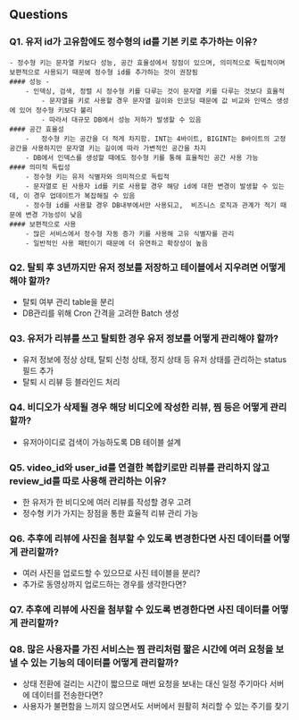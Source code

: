 ## Questions

### Q1. 유저 id가 고유함에도 정수형의 id를 기본 키로 추가하는 이유?

    - 정수형 키는 문자열 키보다 성능, 공간 효율성에서 장점이 있으며, 의미적으로 독립적이며 보편적으로 사용되기 때문에 정수형 id를 추가하는 것이 권장됨
    #### 성능 -
        - 인덱싱, 검색, 정렬 시 정수형 키를 다루는 것이 문자열 키를 다루는 것보다 효율적
            - 문자열을 키로 사용할 경우 문자열 길이와 인코딩 때문에 값 비교와 인덱스 생성에 있어 정수형 키보다 불리
            - 따라서 대규모 DB에서 성능 저하가 발생할 수 있음
    #### 공간 효율성
        -   정수형 키는 공간을 더 적게 차지함. INT는 4바이트, BIGINT는 8바이트의 고정 공간을 사용하지만 문자열 키는 길이에 따라 가변적인 공간을 차지
        - DB에서 인덱스를 생성할 때에도 정수형 키를 통해 효율적인 공간 사용 가능
    #### 의미적 독립성
        - 정수형 키는 유저 식별자와 의미적으로 독립적
        - 문자열로 된 사용자 id를 키로 사용할 경우 해당 id에 대한 변경이 발생할 수 있는데, 이 경우 업데이트가 복잡해질 수 있음
        - 정수형 id를 사용할 경우 DB내부에서만 사용되고,  비즈니스 로직과 관계가 적기 때문에 변경 가능성이 낮음
    #### 보편적으로 사용
        - 많은 서비스에서 정수형 자동 증가 키를 사용해 고유 식별자를 관리
        - 일반적인 사용 패턴이기 때문에 더 유연하고 확장성이 높음

### Q2. 탈퇴 후 3년까지만 유저 정보를 저장하고 테이블에서 지우려면 어떻게 해야 할까?

- 탈퇴 여부 관리 table을 분리
- DB관리를 위해 Cron 간격을 고려한 Batch 생성

### Q3. 유저가 리뷰를 쓰고 탈퇴한 경우 유저 정보를 어떻게 관리해야 할까?

- 유저 정보에 정상 상태, 탈퇴 신청 상태, 정지 상태 등 유저 상태를 관리하는 status 필드 추가
- 탈퇴 시 리뷰 등 블라인드 처리

### Q4. 비디오가 삭제될 경우 해당 비디오에 작성한 리뷰, 찜 등은 어떻게 관리할까?

- 유저아이디로 검색이 가능하도록 DB 테이블 설계

### Q5. video_id와 user_id를 연결한 복합키로만 리뷰를 관리하지 않고 review_id를 따로 사용해 관리하는 이유?

- 한 유저가 한 비디오에 여러 리뷰를 작성할 경우 고려
- 정수형 키가 가지는 장점을 통한 효율적 리뷰 관리 가능

### Q6. 추후에 리뷰에 사진을 첨부할 수 있도록 변경한다면 사진 데이터를 어떻게 관리할까?

- 여러 사진을 업로드할 수 있으므로 사진 테이블을 분리?
- 추가로 동영상까지 업로드하는 경우를 생각한다면?

### Q7. 추후에 리뷰에 사진을 첨부할 수 있도록 변경한다면 사진 데이터를 어떻게 관리할까?

### Q8. 많은 사용자를 가진 서비스는 찜 관리처럼 짧은 시간에 여러 요청을 보낼 수 있는 기능의 데이터를 어떻게 관리할까?

- 상태 전환에 걸리는 시간이 짧으므로 매번 요청을 보내는 대신 일정 주기마다 서버에 데이터를 전송한다면?
- 사용자가 불편함을 느끼지 않으면서도 서버에서 원활히 처리할 수 있는 주기를 찾기
